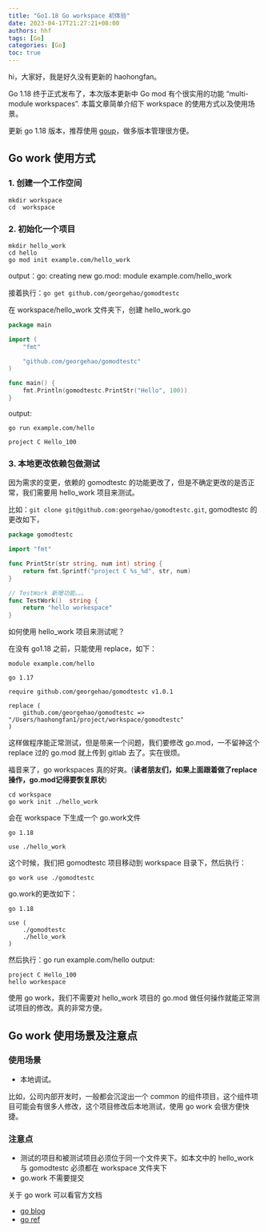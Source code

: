 ```yaml
---
title: "Go1.18 Go workspace 初体验"
date: 2023-04-17T21:27:21+08:00
authors: hhf
tags: [Go] 
categories: [Go]
toc: true
---
```


hi，大家好，我是好久没有更新的 haohongfan。

Go 1.18 终于正式发布了，本次版本更新中 Go mod 有个很实用的功能 “multi-module workspaces”. 本篇文章简单介绍下 workspace 的使用方式以及使用场景。

更新 go 1.18 版本，推荐使用 [goup](github.com/owenthereal/goup "goup")，做多版本管理很方便。

## Go work 使用方式

### 1. 创建一个工作空间 

```
mkdir workspace
cd  workspace
```

### 2. 初始化一个项目

```
mkdir hello_work
cd hello
go mod init example.com/hello_work
```

output：go: creating new go.mod: module example.com/hello_work

接着执行：`go get github.com/georgehao/gomodtestc`

在 workspace/hello_work 文件夹下，创建 hello_work.go

```go
package main

import (
    "fmt"

    "github.com/georgehao/gomodtestc"
)

func main() {
    fmt.Println(gomodtestc.PrintStr("Hello", 100))
}
```
output:
```
go run example.com/hello

project C Hello_100
```

### 3. 本地更改依赖包做测试

因为需求的变更，依赖的 gomodtestc 的功能更改了，但是不确定更改的是否正常，我们需要用 hello_work 项目来测试。

比如：`git clone git@github.com:georgehao/gomodtestc.git`, gomodtestc 的更改如下，

```go
package gomodtestc

import "fmt"

func PrintStr(str string, num int) string {
	return fmt.Sprintf("project C %s_%d", str, num)
}

// TestWork 新增功能。。。
func TestWork()  string {
	return "hello workespace"
}
```

如何使用 hello_work 项目来测试呢？

在没有 go1.18 之前，只能使用 replace，如下：

```
module example.com/hello

go 1.17

require github.com/georgehao/gomodtestc v1.0.1

replace (
	github.com/georgehao/gomodtestc =>  "/Users/haohongfan1/project/workspace/gomodtestc"
)
```

这样做程序能正常测试，但是带来一个问题，我们要修改 go.mod，一不留神这个 replace 过的 go.mod 就上传到 gitlab 去了。实在很烦。

福音来了，go workspaces 真的好爽。(**读者朋友们，如果上面跟着做了replace操作，go.mod记得要恢复原状**)

```
cd workspace
go work init ./hello_work
```
会在 workspace 下生成一个 go.work文件

```
go 1.18

use ./hello_work
```

这个时候，我们把 gomodtestc 项目移动到 workspace 目录下，然后执行：

```
go work use ./gomodtestc
```

go.work的更改如下：

```
go 1.18

use (
	./gomodtestc
	./hello_work
)
```

然后执行：go run example.com/hello
output:
```
project C Hello_100
hello workespace
```

使用 go work，我们不需要对 hello_work 项目的 go.mod 做任何操作就能正常测试项目的修改。真的非常方便。


## Go work 使用场景及注意点

### 使用场景
* 本地调试。

比如，公司内部开发时，一般都会沉淀出一个 common 的组件项目，这个组件项目可能会有很多人修改，这个项目修改后本地测试，使用 go work 会很方便快捷。

### 注意点

* 测试的项目和被测试项目必须位于同一个文件夹下。如本文中的 hello_work 与 gomodtestc 必须都在 workspace 文件夹下
* go.work 不需要提交

关于 go work 可以看官方文档

* [go blog](https://go.dev/doc/tutorial/workspaces "go blog")
* [go ref](https://go.dev/ref/mod#workspaces "go ref")

